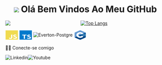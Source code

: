 <h1 align="center">
<img src="https://media.giphy.com/media/hvRJCLFzcasrR4ia7z/giphy.gif" width="28">
Olá Bem Vindos Ao Meu GitHub
</h1>

<!--
**EvertonJunioDEV/EvertonJunioDEV** is a ✨ _special_ ✨ repository because its `README.md` (this file) appears on your GitHub profile.

Here are some ideas to get you started:

- 🔭 I’m currently working on ...
- 🌱 I’m currently learning ...
- 👯 I’m looking to collaborate on ...
- 🤔 I’m looking for help with ...
- 💬 Ask me about ...
- 📫 How to reach me: ...
- 😄 Pronouns: ...
- ⚡ Fun fact: ...
-->


<img align="left"  width="47%"  src="https://github-readme-stats.vercel.app/api?username=EvertonJunioDEV&show_icons=true&theme=radical" />

[![Top Langs](https://github-readme-stats.vercel.app/api/top-langs/?username=EvertonJunioDEV&layout=donut&theme=radical)](https://github.com/EvertonJunioDEV/github-readme-stats)



<div style="display: inline_block">
  <img align="center" alt="Everton-Js" height="30" width="40" src="https://raw.githubusercontent.com/devicons/devicon/master/icons/javascript/javascript-plain.svg">
  <img align="center" alt="Everton-Ts" height="30" width="40" src="https://raw.githubusercontent.com/devicons/devicon/master/icons/typescript/typescript-plain.svg">
  <img align="center" alt="Everton-Postgre" height="30" width="40" src="https://cdn.jsdelivr.net/gh/devicons/devicon/icons/postgresql/postgresql-original-wordmark.svg">
  <img align="center" alt="Everton-C++" height="30" width="40" src="https://raw.githubusercontent.com/devicons/devicon/master/icons/cplusplus/cplusplus-original.svg">
</div


## <br /> 🙋‍♂️ Conecte-se comigo



<!-- Badges template - https://github.com/Ileriayo/markdown-badges#social-->

<br />





  <a  href="https://www.linkedin.com/in/everton-junio-dev/"><img align="left" alt="Linkedin" title="Linkedln" src="https://img.shields.io/badge/linkedin-%230077B5.svg?style=for-the-badge&logo=linkedin&logoColor=white"/></a>

 <a  href="https://www.instagram.com/everton_junio_/"><img align="left" alt="Youtube" title="Instagram" src="https://img.shields.io/badge/instagram-%23E4405F.svg?style=for-the-badge&logo=Instagram&logoColor=white"/></a>



